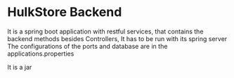 # HulkStore Backend

It is a spring boot application with restful services, that contains the backend methods besides Controllers, It has to be run with its spring server
The configurations of the ports and database are in the applications.properties 

It is a jar
